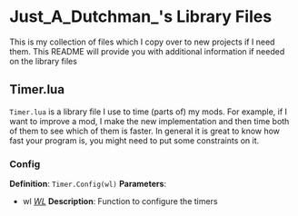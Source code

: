 # Just_A_Dutchman_'s Library Files

This is my collection of files which I copy over to new projects if I need them. This README will provide you with additional information if needed on the library files



## Timer.lua

`Timer.lua` is a library file I use to time (parts of) my mods. For example, if I want to improve a mod, I make the new implementation and then time both of them to see which of them is faster. In general it is great to know how fast your program is, you might need to put some constraints on it.

### Config
**Definition**: `Timer.Config(wl)`
**Parameters**: 
- wl [_WL_](https://www.warzone.com/wiki/Mod_API_Reference:WL)
**Description**: Function to configure the timers 
